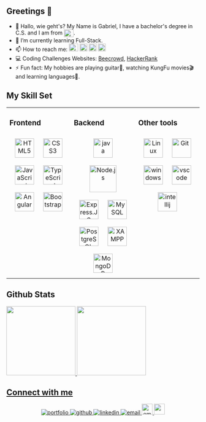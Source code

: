 
## Greetings 👋


- 👺 Hallo, wie geht's? My Name is Gabriel, I have a bachelor's degree in C.S. and I am from <img align="center" height="20" width="25" src="https://github.com/csmoore/country-flag-icons/blob/master/country-flags-4x3-png/br.png">.
- 🌱 I’m currently learning Full-Stack.
- 📫 How to reach me: 
<a href="https://gahbr.github.io/Portfolio-React/"><img src="https://user-images.githubusercontent.com/80289718/166115126-c59f0c61-3713-42a7-b1c0-2b4b09d881a1.png" target="_blank"  height ="20" width="24"></a> 
<a href="mailto:gabriell.ribeiro@yahoo.com" target="_blank"><img src="https://www.nicepng.com/png/full/136-1368647_mailicon-transparent-background-white-email-png.png" target="_blank"  height ="20" width="20"></a> <a href="https://gahbr.github.io/Curriculum-vitae/" target="_blank"><img src="https://www.clipartmax.com/png/middle/316-3160442_cv-png-png-free-cv-icon.png" target="_blank"  height ="20" width="20"></a> <a href="https://www.linkedin.com/in/gabriellribeiro1/" target="_blank"><img src="https://cdn.jsdelivr.net/gh/devicons/devicon/icons/linkedin/linkedin-original.svg" target="_blank"  height ="20" width="20"></a> 
- 💻 Coding Challenges Websites: <a href="https://www.beecrowd.com.br/judge/pt/profile/596401" target="_blank" >Beecrowd</a>, <a href="https://www.hackerrank.com/Gahbr" target="_blank" >HackerRank</a>
- ⚡ Fun fact: My hobbies are playing guitar🎸, watching KungFu movies🎬 and learning languages📖.  

## My Skill Set  
<table><tr><td valign="top" width="33%">
  

### Frontend  
<div align="center">  

<img style="margin: 10px" src="https://profilinator.rishav.dev/skills-assets/html5-original-wordmark.svg" alt="HTML5" height="50" />
<img style="margin: 10px" src="https://profilinator.rishav.dev/skills-assets/css3-original-wordmark.svg" alt="CSS3" height="50" /> 
<img style="margin: 10px" src="https://profilinator.rishav.dev/skills-assets/javascript-original.svg" alt="JavaScript" height="50" />  
  <img style="margin: 10px" src="https://profilinator.rishav.dev/skills-assets/typescript-original.svg" alt="TypeScript" height="50" />  
<img style="margin: 10px" src="https://profilinator.rishav.dev/skills-assets/angularjs-original.svg" alt="Angular" height="50" />  
<img style="margin: 10px" src="https://profilinator.rishav.dev/skills-assets/bootstrap-plain.svg" alt="Bootstrap" height="50" />  

 

</div>

</td><td valign="top" width="33%">



### Backend  
<div align="center">  
<img style="margin: 10px" src="https://profilinator.rishav.dev/skills-assets/java-original-wordmark.svg" alt="java" height="50" />  
<img style="margin: 10px" src="https://profilinator.rishav.dev/skills-assets/nodejs-original-wordmark.svg" alt="Node.js" height="70" />  
<img style="margin: 10px" src="https://profilinator.rishav.dev/skills-assets/express-original-wordmark.svg" alt="Express.JS" height="50" /> 
<img style="margin: 10px" src="https://profilinator.rishav.dev/skills-assets/mysql-original-wordmark.svg" alt="MySQL" height="50" />  
<img style="margin: 10px" src="https://profilinator.rishav.dev/skills-assets/postgresql-original-wordmark.svg" alt="PostgreSQL" height="50" />  
<img style="margin: 10px" src="https://profilinator.rishav.dev/skills-assets/xampp.png" alt="XAMPP" height="50" /> 
<img style="margin: 10px" src="https://profilinator.rishav.dev/skills-assets/mongodb-original-wordmark.svg" alt="MongoDB" height="50" /> 
</div>

</td><td valign="top" width="33%">

### Other tools  
<div align="center">  
<img style="margin: 10px" src="https://profilinator.rishav.dev/skills-assets/linux-original.svg" alt="Linux" height="50" />  
<img style="margin: 10px" src="https://profilinator.rishav.dev/skills-assets/git-scm-icon.svg" alt="Git" height="50" />  
<img style="margin: 10px" src="https://upload.wikimedia.org/wikipedia/commons/4/48/Windows_logo_-_2012_%28dark_blue%29.svg" alt="windows" height="50"/>
<img style="margin: 10px" src="https://upload.wikimedia.org/wikipedia/commons/9/9a/Visual_Studio_Code_1.35_icon.svg" alt="vscode" height="50" />   
<img style="margin: 10px" src="https://upload.wikimedia.org/wikipedia/commons/9/9c/IntelliJ_IDEA_Icon.svg" alt="intellij" height="50" /> 
  
</div>

</td></tr></table>  
 

## Github Stats
<div>
  <a href="https://github.com/gahbr">
  <img height="180em" src="https://github-readme-stats.vercel.app/api?username=gahbr&show_icons=true&theme=dark&include_all_commits=true&count_private=true"/>
  <img height="180em" src="https://github-readme-stats.vercel.app/api/top-langs?username=gahbr&layout=compact&langs_count=6&theme=dark"/>
</div>
  
## Connect with me  
<div align="center">
  
<a href="https://gahbr.github.io/Portfolio-React/" target="_blank">
<img src=https://img.shields.io/badge/Portfolio-red.svg?style=for-the-badge&logo=firefox&logoColor=white alt=portfolio style="margin-bottom: 5px;" />
</a>
  
  
<a href="https://github.com/Gahbr" target="_blank">
<img src=https://img.shields.io/badge/github-%2324292e.svg?&style=for-the-badge&logo=github&logoColor=white alt=github style="margin-bottom: 5px;" />
</a>
  
<a href="https://linkedin.com/in/gabriellribeiro1" target="_blank">
<img src=https://img.shields.io/badge/linkedin-%231E77B5.svg?&style=for-the-badge&logo=linkedin&logoColor=white alt=linkedin style="margin-bottom: 5px;" />
</a>  
 <a href="mailto:gabriell.ribeiro@yahoo.com" target="_blank">
<img src=https://img.shields.io/badge/Yahoo!-6001D2?style=for-the-badge&logo=Yahoo!&logoColor=white alt=email style="margin-bottom: 5px;" />
</a>  
  
  <a href="https://docs.google.com/gview?url=https://github.com/Gahbr/Curriculum-vitae/raw/main/CV_Gabriel_Ribeiro_PT.pdf&embedded=true" target="_blank">
<img src=https://img.shields.io/badge/-My%20Resume-orange alt=email style="height: 28px;" />
</a>  
    
  <a href="#" target="_blank">
<img src=https://img.shields.io/badge/Ask%20me-anything-1abc9c.svg style="height: 28px;" />
</a>  
</div>  

